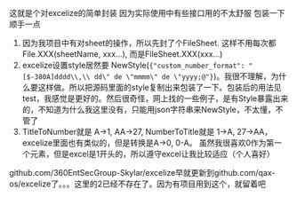 这就是个对excelize的简单封装
因为实际使用中有些接口用的不太舒服  包装一下顺手一点

1. 因为我项目中有对sheet的操作，所以先封了个FileSheet. 这样不用每次都 File.XXX(sheetName, xxx...), 而是FileSheet.XXX(xxx...)
2. excelize设置style居然要 NewStyle(`{"custom_number_format": "[$-380A]dddd\\,\\ dd\" de \"mmmm\" de \"yyyy;@"}`)。我很不理解，为什么要这样做。所以把源码里面的style复制出来包装了一下。包装后的用法见test，我感觉是更好的。然后很奇怪，网上找的一些例子，是有Style暴露出来的，不知道为什么我这里没有，只能用json字符串来NewStyle，不太懂，不管了
3. TitleToNumber就是 A->1, AA->27,  NumberToTitle就是 1->A, 27->AA， excelize里面也有类似的，但是转换是A->0, 0-A。 虽然我很喜欢0作为第一个元素，但是excel是1开头的，所以遵守excel让我比较适应（个人喜好）

github.com/360EntSecGroup-Skylar/excelize早就更新到github.com/qax-os/excelize了。。。这里的2已经不存在了。因为有项目用到这个，就留着吧
